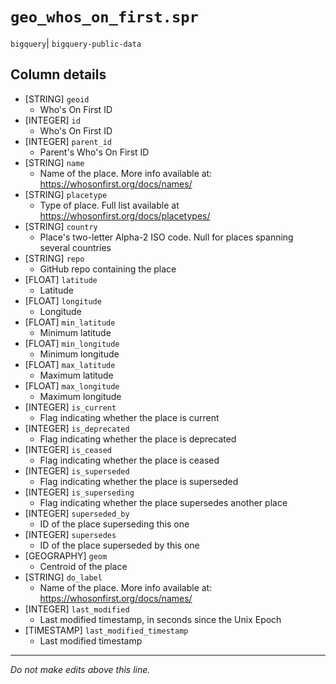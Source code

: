 # `geo_whos_on_first.spr`
`bigquery`| `bigquery-public-data`

## Column details
* [STRING]    `geoid`
  - Who's On First ID
* [INTEGER]   `id`
  - Who's On First ID
* [INTEGER]   `parent_id`
  - Parent's Who's On First ID
* [STRING]    `name`
  - Name of the place. More info available at: https://whosonfirst.org/docs/names/
* [STRING]    `placetype`
  - Type of place. Full list available at https://whosonfirst.org/docs/placetypes/
* [STRING]    `country`
  - Place's two-letter Alpha-2 ISO code. Null for places spanning several countries
* [STRING]    `repo`
  - GitHub repo containing the place
* [FLOAT]     `latitude`
  - Latitude
* [FLOAT]     `longitude`
  - Longitude
* [FLOAT]     `min_latitude`
  - Minimum latitude
* [FLOAT]     `min_longitude`
  - Minimum longitude
* [FLOAT]     `max_latitude`
  - Maximum latitude
* [FLOAT]     `max_longitude`
  - Maximum longitude
* [INTEGER]   `is_current`
  - Flag indicating whether the place is current
* [INTEGER]   `is_deprecated`
  - Flag indicating whether the place is deprecated
* [INTEGER]   `is_ceased`
  - Flag indicating whether the place is ceased
* [INTEGER]   `is_superseded`
  - Flag indicating whether the place is superseded
* [INTEGER]   `is_superseding`
  - Flag indicating whether the place supersedes another place
* [INTEGER]   `superseded_by`
  - ID of the place superseding this one
* [INTEGER]   `supersedes`
  - ID of the place superseded by this one
* [GEOGRAPHY] `geom`
  - Centroid of the place
* [STRING]    `do_label`
  - Name of the place. More info available at: https://whosonfirst.org/docs/names/
* [INTEGER]   `last_modified`
  - Last modified timestamp, in seconds since the Unix Epoch
* [TIMESTAMP] `last_modified_timestamp`
  - Last modified timestamp

-------------------------------------------------------------------------------
*Do not make edits above this line.*
